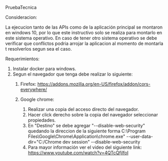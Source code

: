 PruebaTecnica

Consideracion:

La ejecucion tanto de las APIs como de la aplicación principal se montaron en windows 10, por lo que este instructivo solo se realiza para montarlo en este sistema operativo. En caso de tener otro sistema operativo se debe verificar que conflictos podria arrojar la aplicacion al momento de montarla t resolverlos segun sea el caso.

Requerimientos:

1. Instalar docker para windows.
2. Segun el navegador que tenga debe realizar lo siguiente:
    1. Firefox: 
        https://addons.mozilla.org/en-US/firefox/addon/cors-everywhere/

    2. Google chrome:
        1. Realizar una copia del acceso directo del navegador.
        2. Hacer click derecho sobre la copia del navegador seleccionar propiedades.
        3. En "Destino" se debe agregar "--disable-web-security" quedando la direccion de la siguiente forma C:\Program Files\Google\Chrome\Application\chrome.exe" --user-data-dir="C:/Chrome dev session" --disable-web-security
        4. Para mayor información ver el video del siguiente link: https://www.youtube.com/watch?v=4QTcQfjlfoI



